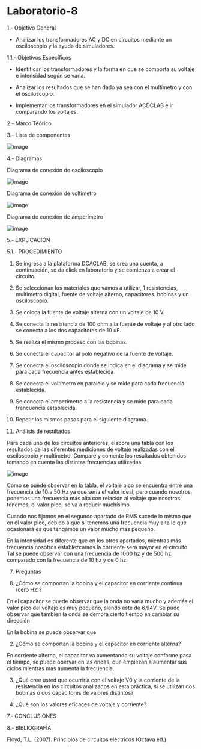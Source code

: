 # Laboratorio-8
  1.- Objetivo General
 
   - Analizar los transformadores AC y DC en circuitos mediante un osciloscopio y la ayuda de simuladores.

  1.1.- Objetivos Específicos
 
   - Identificar los transformadores y la forma en que se comporta su voltaje e intensidad según se varia.
   
   - Analizar los resultados que se han dado ya sea con el multímetro y con el osciloscopio.
    
   - Implementar los transformadores en el simulador ACDCLAB e ir comparando los voltajes.
   
   2.- Marco Teórico
   
   3.- Lista de componentes
   
   ![image](https://user-images.githubusercontent.com/76132461/112553775-1d869400-8d93-11eb-8d54-dd2e3e5cb9d7.png)
   
   4.- Diagramas
   
   Diagrama de conexión de osciloscopio
   
   ![image](https://user-images.githubusercontent.com/76132461/112563088-ac50dc00-8da6-11eb-98bf-5de414b8c532.png)

   Diagrama de conexión de voltímetro
   
   ![image](https://user-images.githubusercontent.com/76132461/112564950-2767c180-8daa-11eb-98b0-53409c1a84f9.png)

   Diagrama de conexión de amperímetro
   
   ![image](https://user-images.githubusercontent.com/76132461/112568672-d4ddd380-8db0-11eb-9ca1-ff0938a99a7d.png)

   5.- EXPLICACIÓN
    
  5.1.- PROCEDIMIENTO
  
  1. Se ingresa a la plataforma DCACLAB, se crea una cuenta, a continuación, se da click en laboratorio y se comienza a crear el circuito.

  2. Se seleccionan los materiales que vamos a utilizar, 1 resistencias, multimetro digital, fuente de voltaje alterno, capacitores. bobinas y un osciloscopio.

  3. Se coloca la fuente de voltaje alterna con un voltaje de 10 V.

  4. Se conecta la resistencia de 100 ohm a la fuente de voltaje y al otro lado se conecta a los dos capacitores de 10 uF.

  5. Se realiza el mismo proceso con las bobinas.

  6. Se conecta el capacitor al polo negativo de la fuente de voltaje.

  7. Se conecta el osciloscopio donde se indica en el diagrama y se mide para cada frecuencia antes establecida

  8. Se conecta el voltímetro en paralelo y se mide para cada frecuencia establecida.

  9. Se conecta el amperímetro a la resistencia y se mide para cada frencuencia establecida.

  10. Repetir los mismos pasos para el siguiente diagrama.

  6. Análisis de resultados
  
  Para cada uno de los circuitos anteriores, elabore una tabla con los resultados de las diferentes mediciones de voltaje realizadas con el osciloscopio y multímetro. Compare y
comente los resultados obtenidos tomando en cuenta las distintas frecuencias utilizadas.

![image](https://user-images.githubusercontent.com/76132461/112572896-330eb480-8db9-11eb-826b-d423e55d2908.png)

Como se puede observar en la tabla, el voltaje pico se encuentra entre una frecuencia de 10 a 50 Hz ya que sería el valor ideal, pero cuando nosotros ponemos una frecuencia más alta con relación al voltaje que nosotros tenemos, el valor pico, se va a reducir muchísimo.

Cuando nos fijamos en el segundo apartado de RMS sucede lo mismo que en el valor pico, debido a que si tenemos una frecuencia muy alta lo que ocasionará es que tengamos un valor mucho mas pequeño.

En la intensidad es diferente que en los otros apartados, mientras más frecuencia nosotros establezcamos la corriente será mayor en el circuito. Tal se puede observar con una frecuencia de 1000 hz y de 500 hz comparado con la frecuencia de 10 hz y de 0 hz.

  7. Preguntas
  
 1. ¿Cómo se comportan la bobina y el capacitor en corriente continua (cero Hz)?
 
 En el capacitor se puede observar que la onda no varía mucho y además el valor pico del voltaje es muy pequeño, siendo este de 6.94V. Se pudo observar que tambien la onda se demora cierto tiempo en cambiar su dirección
 
 En la bobina se puede observar que 
 
 2. ¿Cómo se comportan la bobina y el capacitor en corriente alterna?
 
 En corriente alterna, el capacitor va aumentando su voltaje conforme pasa el tiempo, se puede obervar en las ondas, que empiezan a aumentar sus ciclos mientras mas aumenta la frecuencia.
 
 3. ¿Qué cree usted que ocurriría con el voltaje V0 y la corriente de la resistencia en los circuitos analizados en esta práctica, si se utilizan dos bobinas o dos capacitores de valores distintos?

4. ¿Qué son los valores eficaces de voltaje y corriente?

7.- CONCLUSIONES

8.- BIBLIOGRAFÍA

Floyd, T.L. (2007). Principios de circuitos eléctricos (Octava ed.)

